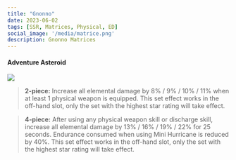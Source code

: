 ```yaml
---
title: "Gnonno"
date: 2023-06-02
tags: [SSR, Matrices, Physical, ED]
social_image: '/media/matrice.png'
description: Gnonno Matrices
---
```

#### Adventure Asteroid

![](https://telegra.ph/file/b74a86a716225aedef72c.png)

> **2-piece:** Increase all elemental damage by 8% / 9% / 10% / 11% when at least 1 physical weapon is equipped. This set effect works in the off-hand slot, only the set with the highest star rating will take effect.

> **4-piece:** After using any physical weapon skill or discharge skill, increase all elemental damage by 13% / 16% / 19% / 22% for 25 seconds. Endurance consumed when using Mini Hurricane is reduced by 40%. This set effect works in the off-hand slot, only the set with the highest star rating will take effect.
